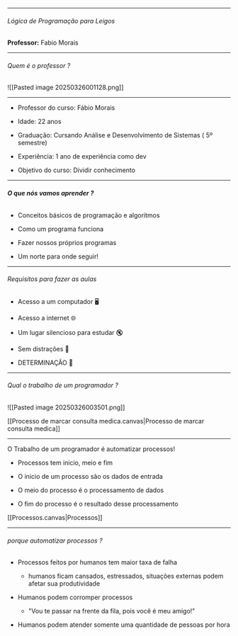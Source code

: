 
---

###### Lógica de Programação para Leigos

**Professor:** Fabio Morais

---
###### Quem é o professor ?
![[Pasted image 20250326001128.png]]

---


- Professor do curso: Fábio Morais

- Idade: 22 anos

- Graduação: Cursando Análise e Desenvolvimento de Sistemas ( 5º semestre)

- Experiência: 1 ano de experiência como dev

- Objetivo do curso: Dividir conhecimento



---
###### **O que nós vamos aprender ?**


- Conceitos básicos de programação e algoritmos 

- Como um programa funciona

- Fazer nossos próprios programas  
  
- Um norte para onde seguir!
---
###### Requisitos para fazer as aulas 

- Acesso a um computador 🖥️ 

- Acesso a internet 🌐

- Um lugar silencioso para estudar 🔇

- Sem distrações 🔔

- DETERMINAÇÃO 💪

---
###### Qual o trabalho de um programador ?

![[Pasted image 20250326003501.png]]

[[Processo de marcar consulta medica.canvas|Processo de marcar consulta medica]]

---
O Trabalho de um programador é automatizar processos!

- Processos tem inicio, meio e fim

- O inicio de um processo são os dados de entrada

- O meio do processo é o processamento de dados

- O fim do processo é o resultado desse processamento

[[Processos.canvas|Processos]]

---
###### porque automatizar processos ?

- Processos feitos por humanos tem maior taxa de falha
	- humanos ficam cansados, estressados, situações externas podem afetar sua produtividade

- Humanos podem corromper processos
	- "Vou te passar na frente da fila, pois você é meu amigo!"

- Humanos podem atender somente uma quantidade de pessoas por hora